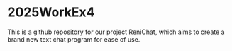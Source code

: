# 2025WorkEx4
This is a github repository for our project ReniChat, which aims to create a brand new text chat program for ease of use.
